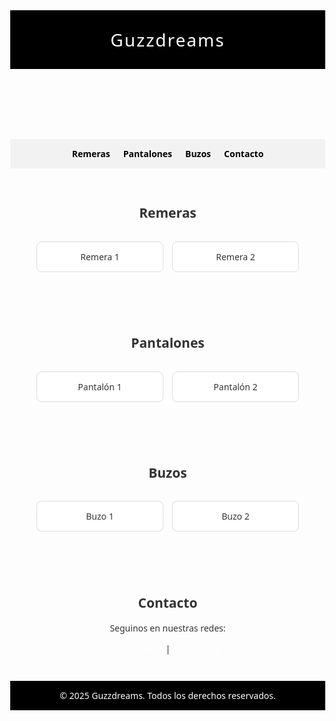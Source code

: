 <!DOCTYPE html>
<html lang="es">
<head>
  <meta charset="UTF-8" />
  <meta name="viewport" content="width=device-width, initial-scale=1.0"/>
  <title>Guzzdreams</title>
  <style>
    body {
      margin: 0;
      font-family: 'Segoe UI', sans-serif;
      background-color: #fdfdfd;
      color: #333;
    }
    header {
      background-color: #000;
      color: white;
      padding: 1em;
      text-align: center;
      font-size: 2em;
      letter-spacing: 2px;
    }
    nav {
      display: flex;
      justify-content: center;
      gap: 1.5em;
      background-color: #f2f2f2;
      padding: 1em;
    }
    nav a {
      text-decoration: none;
      color: #000;
      font-weight: bold;
    }
    .section {
      padding: 2em;
      text-align: center;
    }
    .grid {
      display: grid;
      grid-template-columns: repeat(auto-fit, minmax(180px, 1fr));
      gap: 1em;
      padding: 1em;
    }
    .item {
      background-color: white;
      border: 1px solid #ddd;
      border-radius: 8px;
      padding: 1em;
    }
    footer {
      background-color: #000;
      color: white;
      text-align: center;
      padding: 1em;
    }
    .socials a {
      color: white;
      margin: 0 10px;
      text-decoration: none;
    }
  </style>
</head>
<body>
  <header>Guzzdreams</header>
  <nav>
    <a href="#remeras">Remeras</a>
    <a href="#pantalones">Pantalones</a>
    <a href="#buzos">Buzos</a>
    <a href="#contacto">Contacto</a>
  </nav>

  <div class="section" id="remeras">
    <h2>Remeras</h2>
    <div class="grid">
      <div class="item">Remera 1</div>
      <div class="item">Remera 2</div>
    </div>
  </div>

  <div class="section" id="pantalones">
    <h2>Pantalones</h2>
    <div class="grid">
      <div class="item">Pantalón 1</div>
      <div class="item">Pantalón 2</div>
    </div>
  </div>

  <div class="section" id="buzos">
    <h2>Buzos</h2>
    <div class="grid">
      <div class="item">Buzo 1</div>
      <div class="item">Buzo 2</div>
    </div>
  </div>

  <div class="section" id="contacto">
    <h2>Contacto</h2>
    <p>Seguinos en nuestras redes:</p>
    <p class="socials">
      <a href="https://www.instagram.com/guzzdreams" target="_blank">Instagram</a> |
      <a href="https://wa.me/549xxxxxxxxxx" target="_blank">WhatsApp</a>
    </p>
  </div>

  <footer>
    © 2025 Guzzdreams. Todos los derechos reservados.
  </footer>
</body>
</html>